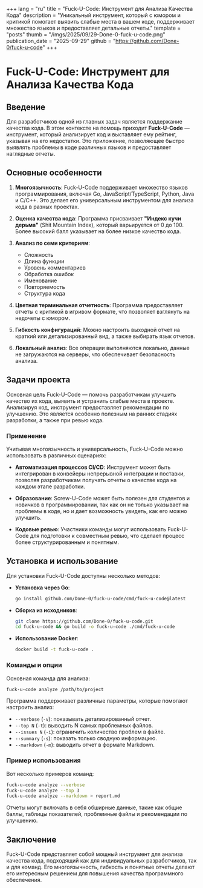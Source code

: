 +++
lang = "ru"
title = "Fuck-U-Code: Инструмент для Анализа Качества Кода"
description = "Уникальный инструмент, который с юмором и критикой помогает выявить слабые места в вашем коде, поддерживает множество языков и предоставляет детальные отчеты."
template = "posts"
thumb = "/imgs/2025/09/29-Done-0-fuck-u-code.png"
publication_date = "2025-09-29"
github = "https://github.com/Done-0/fuck-u-code"
+++

# Fuck-U-Code: Инструмент для Анализа Качества Кода

## Введение

Для разработчиков одной из главных задач является поддержание качества кода. В этом контексте на помощь приходит **Fuck-U-Code** — инструмент, который анализирует код и выставляет ему рейтинг, указывая на его недостатки. Это приложение, позволяющее быстро выявлять проблемы в коде различных языков и предоставляет наглядные отчеты.

## Основные особенности

1. **Многоязычность**:
   Fuck-U-Code поддерживает множество языков программирования, включая Go, JavaScript/TypeScript, Python, Java и C/C++. Это делает его универсальным инструментом для анализа кода в разных проектах.

2. **Оценка качества кода**:
   Программа присваивает **"Индекс кучи дерьма"** (Shit Mountain Index), который варьируется от 0 до 100. Более высокий балл указывает на более низкое качество кода.

3. **Анализ по семи критериям**:
   - Сложность
   - Длина функции
   - Уровень комментариев
   - Обработка ошибок
   - Именование
   - Повторяемость
   - Структура кода

4. **Цветная терминальная отчетность**:
   Программа предоставляет отчеты с критикой в игривом формате, что позволяет взглянуть на недочеты с юмором.

5. **Гибкость конфигураций**:
   Можно настроить выходной отчет на краткий или детализированный вид, а также выбирать язык отчетов.

6. **Локальный анализ**:
   Все операции выполняются локально, данные не загружаются на серверы, что обеспечивает безопасность анализа.

## Задачи проекта

Основная цель Fuck-U-Code — помочь разработчикам улучшить качество их кода, выявить и устранить слабые места в проекте. Анализируя код, инструмент предоставляет рекомендации по улучшению. Это является особенно полезным на ранних стадиях разработки, а также при ревью кода.

### Применение

Учитывая многоязычность и универсальность, Fuck-U-Code можно использовать в различных сценариях:

- **Автоматизация процессов CI/CD**: Инструмент может быть интегрирован в конвейеры непрерывной интеграции и поставки, позволяя разработчикам получать отчеты о качестве кода на каждом этапе разработки.

- **Образование**: Screw-U-Code может быть полезен для студентов и новичков в программировании, так как он не только указывает на проблемы в коде, но и дает возможность увидеть, как его можно улучшить.

- **Кодовые ревью**: Участники команды могут использовать Fuck-U-Code для подготовки к совместным ревью, что сделает процесс более структурированным и понятным.

## Установка и использование

Для установки Fuck-U-Code доступны несколько методов:

- **Установка через Go**: 
  ```bash
  go install github.com/Done-0/fuck-u-code/cmd/fuck-u-code@latest
  ```

- **Сборка из исходников**: 
  ```bash
  git clone https://github.com/Done-0/fuck-u-code.git
  cd fuck-u-code && go build -o fuck-u-code ./cmd/fuck-u-code
  ```

- **Использование Docker**: 
  ```bash
  docker build -t fuck-u-code .
  ```

### Команды и опции

Основная команда для анализа:
```bash
fuck-u-code analyze /path/to/project
```

Программа поддерживает различные параметры, которые помогают настроить анализ:

- `--verbose` (`-v`): показывать детализированный отчет.
- `--top N` (`-t`): выводить N самых проблемных файлов.
- `--issues N` (`-i`): ограничить количество проблем в файле.
- `--summary` (`-s`): показать только сводную информацию.
- `--markdown` (`-m`): выводить отчет в формате Markdown.

### Пример использования

Вот несколько примеров команд:
```bash
fuck-u-code analyze --verbose
fuck-u-code analyze --top 3
fuck-u-code analyze --markdown > report.md
```

Отчеты могут включать в себя обширные данные, такие как общие баллы, таблицы показателей, проблемные файлы и рекомендации по улучшению.

## Заключение

Fuck-U-Code представляет собой мощный инструмент для анализа качества кода, подходящий как для индивидуальных разработчиков, так и для команд. Его многоязычность, гибкость и понятные отчеты делают его интересным решением для повышения качества программного обеспечения.
